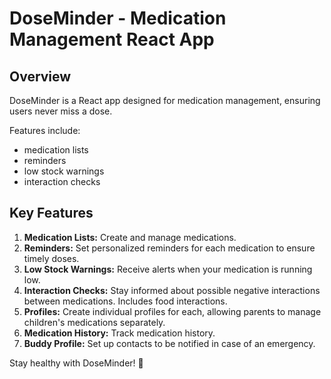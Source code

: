 # DoseMinder - Medication Management React App

## Overview
DoseMinder is a React app designed for medication management, ensuring users never miss a dose.

Features include:
  - medication lists
  - reminders
  - low stock warnings
  - interaction checks

## Key Features
1. **Medication Lists:** Create and manage medications.
2. **Reminders:** Set personalized reminders for each medication to ensure timely doses.
3. **Low Stock Warnings:** Receive alerts when your medication is running low.
4. **Interaction Checks:** Stay informed about possible negative interactions between medications. Includes food interactions.
5. **Profiles:** Create individual profiles for each, allowing parents to manage children's medications separately.
6. **Medication History:** Track medication history.
7. **Buddy Profile:** Set up contacts to be notified in case of an emergency.

Stay healthy with DoseMinder! 🌟

